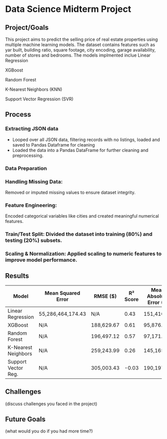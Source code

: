 # Data Science Midterm Project

## Project/Goals
This project aims to predict the selling price of real estate properties using multiple machine learning models. The dataset contains features such as yar built, building ratio, square footage, city encoding, garage availability, number of stores and bedrooms.  The models implmented inclue 
Linear Regression

XGBoost

Random Forest

K-Nearest Neighbors (KNN)

Support Vector Regression (SVR)

## Process
### Extracting JSON data
- Looped over all JSON data, filtering records with no listings, loaded and saved to Pandas Dataframe for cleaning 
- Loaded the data into a Pandas DataFrame for further cleaning and preprocessing.
### Data Preparation  
### Handling Missing Data: 
Removed or imputed missing values to ensure dataset integrity.

### Feature Engineering: 
Encoded categorical variables like cities and created meaningful numerical features.

### Train/Test Split: Divided the dataset into training (80%) and testing (20%) subsets.

### Scaling & Normalization: Applied scaling to numeric features to improve model performance.


## Results

| Model               | Mean Squared Error | RMSE ($)     | R² Score | Mean Absolute Error ($) | Adjusted R² Score |
|---------------------|------------------  |--------------|----------|------------------       |----------------|
| Linear Regression   | 55,286,464,174.43  | N/A          | 0.43     | 151,410.45              | 0.38           |
| XGBoost             | N/A                | 188,629.67   | 0.61     | 95,876.97               | N/A            |
| Random Forest       | N/A                | 196,497.12   | 0.57     | 97,171.21               | N/A            |
| K-Nearest Neighbors | N/A                | 259,243.99   | 0.26     | 145,165.42              | N/A            |
| Support Vector Reg. | N/A                | 305,003.43   | -0.03    | 190,197.95              | N/A            |



## Challenges 
(discuss challenges you faced in the project)

## Future Goals
(what would you do if you had more time?)
